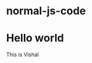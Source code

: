 # normal-js-code
<!DOCTYPE html>
<html lang="en">
<head>
    <meta charset="UTF-8">
    <meta name="viewport" content="width=device-width, initial-scale=1.0">
    <title>Document</title>
</head>
<body>
    <script src="title.js"></script> 
</body>

</html>
<h1>Hello world</h1>
<p>This is Vishal</p>
